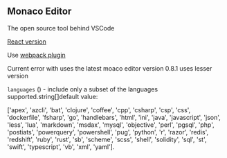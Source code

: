 ## Monaco Editor

The open source tool behind VSCode

[React version](https://github.com/react-monaco-editor/react-monaco-editor)

Use [webpack plugin](https://github.com/Microsoft/monaco-editor-webpack-plugin#options)

Current error with uses the latest moaco editor version 0.8.1 uses lesser version

`languages` () - include only a subset of the languages supported.string[]default value: 

['apex', 'azcli', 'bat', 'clojure', 'coffee', 'cpp', 'csharp', 'csp', 'css', 'dockerfile', 'fsharp', 'go', 'handlebars', 'html', 'ini', 'java', 'javascript', 'json', 'less', 'lua', 'markdown', 'msdax', 'mysql', 'objective', 'perl', 'pgsql', 'php', 'postiats', 'powerquery', 'powershell', 'pug', 'python', 'r', 'razor', 'redis', 'redshift', 'ruby', 'rust', 'sb', 'scheme', 'scss', 'shell', 'solidity', 'sql', 'st', 'swift', 'typescript', 'vb', 'xml', 'yaml'].

